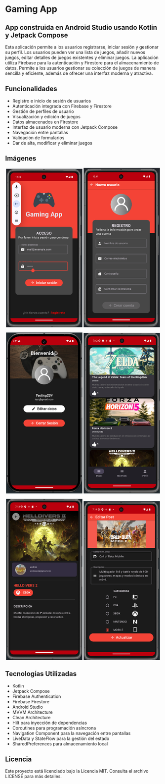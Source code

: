# Gaming App

## App construida en Android Studio usando Kotlin y Jetpack Compose
Esta aplicación permite a los usuarios registrarse, iniciar sesión y gestionar su perfil. Los usuarios pueden ver una lista de juegos, añadir nuevos juegos, editar detalles de juegos existentes y eliminar juegos. La aplicación utiliza Firebase para la autenticación y Firestore para el almacenamiento de datos. Permite a los usuarios gestionar su colección de juegos de manera sencilla y eficiente, además de ofrecer una interfaz moderna y atractiva.


## Funcionalidades
- Registro e inicio de sesión de usuarios
- Autenticación integrada con Firebase y Firestore
- Gestión de perfiles de usuario
- Visualización y edición de juegos
- Datos almacenados en Firestore
- Interfaz de usuario moderna con Jetpack Compose
- Navegación entre pantallas
- Validación de formularios
- Dar de alta, modificar y eliminar juegos

## Imágenes

<p align="center">
  <img src="Images/login.png" alt="Login" width="49%" />
  <img src="Images/signup.png" alt="Signup" width="49%" />
</p>
<p align="center">
  <img src="Images/profile.png" alt="Profile" width="49%" />
  <img src="Images/home.png" alt="Home" width="49%" />
</p>
<p align="center">
  <img src="Images/game.png" alt="Game" width="49%" />
  <img src="Images/gameEdit.png" alt="Game Edit" width="49%" />
</p>

## Tecnologías Utilizadas
- Kotlin
- Jetpack Compose
- Firebase Authentication
- Firebase Firestore
- Android Studio
- MVVM Architecture
- Clean Architecture
- Hilt para inyección de dependencias
- Coroutines para programación asíncrona
- Navigation Component para la navegación entre pantallas
- LiveData y StateFlow para la gestión del estado
- SharedPreferences para almacenamiento local

## Licencia
Este proyecto está licenciado bajo la Licencia MIT. Consulta el archivo LICENSE para más detalles.
